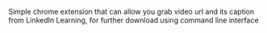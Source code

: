 Simple chrome extension that can allow you grab video url and its caption from LinkedIn Learning, for further download using command line interface
